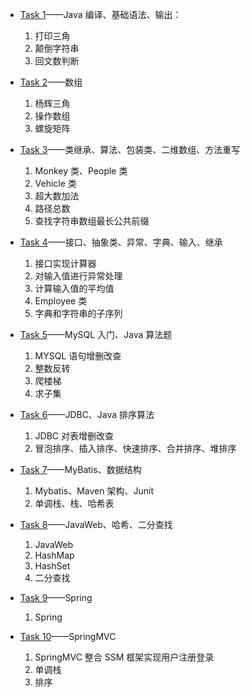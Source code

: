 + [Task 1]()——Java 编译、基础语法、输出：
  1. 打印三角
  2. 颠倒字符串
  3. 回文数判断

+ [Task 2]()——数组
  1. 杨辉三角
  2. 操作数组
  3. 螺旋矩阵

+ [Task 3]()——类继承、算法、包装类、二维数组、方法重写
  1. Monkey 类、People 类
  2. Vehicle 类
  3. 超大数加法
  4. 路径总数
  5. 查找字符串数组最长公共前缀

+ [Task 4]()——接口、抽象类、异常、字典、输入、继承
  1. 接口实现计算器
  2. 对输入值进行异常处理
  3. 计算输入值的平均值
  4. Employee 类
  5. 字典和字符串的子序列

+ [Task 5]()——MySQL 入门、Java 算法题
  1. MYSQL 语句增删改查
  2. 整数反转
  3. 爬楼梯
  4. 求子集

+ [Task 6]()——JDBC、Java 排序算法
  1. JDBC 对表增删改查
  2. 冒泡排序、插入排序、快速排序、合并排序、堆排序

+ [Task 7]()——MyBatis、数据结构
  1. Mybatis、Maven 架构、Junit
  2. 单调栈、栈、哈希表

+ [Task 8]()——JavaWeb、哈希、二分查找
  1. JavaWeb
  2. HashMap
  3. HashSet
  4. 二分查找

+ [Task 9](https://github.com/Ethereal-bang/Note/tree/master/Java/CSA-Java/CSA-Task9-Spring)——Spring
  1. Spring

+ [Task 10](https://github.com/Ethereal-bang/Note/tree/master/Java/CSA-Java/CSA-Task10)——SpringMVC
  1. SpringMVC 整合 SSM 框架实现用户注册登录
  2. 单调栈
  3. 排序
